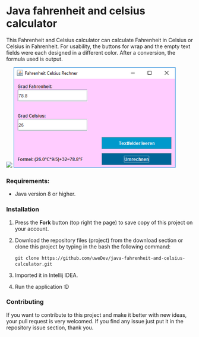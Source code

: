 # Java fahrenheit and celsius calculator

This Fahrenheit and Celsius calculator can calculate Fahrenheit in Celsius or Celsius in Fahrenheit. For usability, the buttons for wrap and the empty text fields were each designed in a different color. After a conversion, the formula used is output.

<img src="https://raw.githubusercontent.com/uweDev/java-fahrenheit-and-celsius-calculator/master/calculatorScreenshot0.png"> 
<img src="https://raw.githubusercontent.com/uweDev/java-fahrenheit-and-celsius-calculator/master/calculatorScreenshot1.png">

### Requirements:
* Java version 8 or higher.

### Installation
1. Press the **Fork** button (top right the page) to save copy of this project on your account.

2. Download the repository files (project) from the download section or clone this project by typing in the bash the following command:

       git clone https://github.com/uweDev/java-fahrenheit-and-celsius-calculator.git
3. Imported it in Intellij IDEA.
4. Run the application :D

### Contributing
If you want to contribute to this project and make it better with new ideas, your pull request is very welcomed.
If you find any issue just put it in the repository issue section, thank you.

